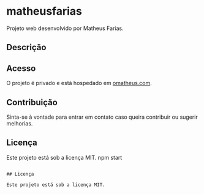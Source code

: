 # matheusfarias

Projeto web desenvolvido por Matheus Farias.

## Descrição

## Acesso

O projeto é privado e está hospedado em [omatheus.com](https://www.omatheus.com/).

## Contribuição

Sinta-se à vontade para entrar em contato caso queira contribuir ou sugerir melhorias.

## Licença

Este projeto está sob a licença MIT.
npm start
```

## Licença

Este projeto está sob a licença MIT.

